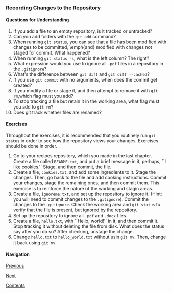 ### Recording Changes to the Repository

#### Questions for Understanding
1. If you add a file to an empty repository, is it tracked or
   untracked?
1. Can you add folders with the `git add` command?
1. When running `git status`, you can see that a file has been
   modified with changes to be committed, \emph{and} modified with
   changes not staged for commit. What happened?
1. When running `git status -s`, what is the left column? The
   right?
1. What expression would you use to ignore all `.pdf` files in a
   repository in the `.gitignore`?
1. What's the difference between `git diff` and `git diff --cached`?
1. If you use `git commit` with no arguments, when does the
   commit get created?
1. If you modify a file or stage it, and then attempt to remove it
   with `git rm`,which flag must you add?
1. To stop tracking a file but retain it in the working area, what
   flag must you add to `git rm`?
1. Does git track whether files are renamed?

#### Exercises
 Throughout the exercises, it is recommended that you routinely run
`git status` in order to see how the repository views your changes.
Exercises should be done in order.
1. Go to your recipes repository, which you made in the last chapter.
   Create a file called `README.txt`, and put a brief message in
   it, perhaps, ``I like cookies.'' Stage, and then commit, the file.
1. Create a file, `cookies.txt`, and add some ingredients to it.
   Stage the changes.
   Then, go back to the file and add cooking instructions.
   Commit your changes, stage the remaining ones, and then commit them.
   This exercise is to reinforce the nature of the working and stagin
   areas.
1. Create a file, `ignoreme.txt`, and set up the repository to
   ignore it.
   (Hint: you will need to commit changes to the `.gitignore`).
   Commit the changes to the `.gitignore`.
   Check the working area and `git status` to verify that the file
   is present, but ignored by the repository.
1. Set up the repository to ignore all `.pdf` and `.docx`
   files.
1. Create a file, `hello.txt`, with ``Hello, world!'' in it,
   and then commit it. Stop tracking it without deleting the file from
   disk.
   What does the status say after you do so?
   After checking, unstage the change.
1. Change `hello.txt` to `hello_world.txt` without usin
   `git mv`.
   Then, change it back using `git mv`.

#### Navigation
[Previous][c2_1]

[Next][c2_3]

[Contents][c2]

[c2_1]: <chapter_2_1.md>
[c2_3]: <chapter_2_3.md>
[c2]: <../pro_git_supplement.md>
